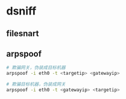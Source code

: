 # dsniff

## filesnart

## arpspoof

```bash
# 欺骗网关，伪装成目标机器
arpspoof -i eth0 -t <targetip> <gatewayip>

# 欺骗目标机器，伪装成网关
arpspoof -i eth0 -t <gatewayip> <targetip>
```
